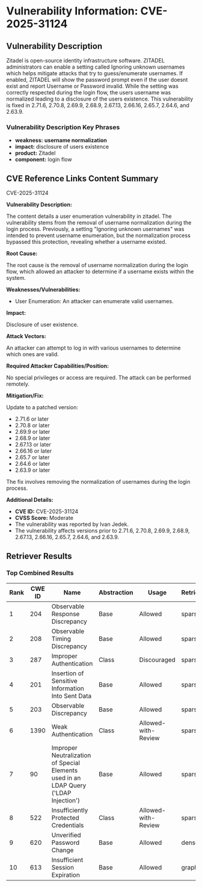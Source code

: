 # Vulnerability Information: CVE-2025-31124

## Vulnerability Description
Zitadel is open-source identity infrastructure software. ZITADEL administrators can enable a setting called Ignoring unknown usernames which helps mitigate attacks that try to guess/enumerate usernames. If enabled, ZITADEL will show the password prompt even if the user doesnt exist and report Username or Password invalid. While the setting was correctly respected during the login flow, the users username was normalized leading to a disclosure of the users existence. This vulnerability is fixed in 2.71.6, 2.70.8, 2.69.9, 2.68.9, 2.67.13, 2.66.16, 2.65.7, 2.64.6, and 2.63.9.

### Vulnerability Description Key Phrases
- **weakness:** **username normalization**
- **impact:** disclosure of users existence
- **product:** Zitadel
- **component:** login flow

## CVE Reference Links Content Summary
CVE-2025-31124

**Vulnerability Description:**

The content details a user enumeration vulnerability in zitadel. The vulnerability stems from the removal of username normalization during the login process. Previously, a setting "Ignoring unknown usernames" was intended to prevent username enumeration, but the normalization process bypassed this protection, revealing whether a username existed.

**Root Cause:**

The root cause is the removal of username normalization during the login flow, which allowed an attacker to determine if a username exists within the system.

**Weaknesses/Vulnerabilities:**

*   User Enumeration: An attacker can enumerate valid usernames.

**Impact:**

Disclosure of user existence.

**Attack Vectors:**

An attacker can attempt to log in with various usernames to determine which ones are valid.

**Required Attacker Capabilities/Position:**

No special privileges or access are required. The attack can be performed remotely.

**Mitigation/Fix:**

Update to a patched version:

*   2.71.6 or later
*   2.70.8 or later
*   2.69.9 or later
*   2.68.9 or later
*   2.67.13 or later
*   2.66.16 or later
*   2.65.7 or later
*   2.64.6 or later
*   2.63.9 or later

The fix involves removing the normalization of usernames during the login process.

**Additional Details:**

*   **CVE ID:** CVE-2025-31124
*   **CVSS Score:** Moderate
*   The vulnerability was reported by Ivan Jedek.
*   The vulnerability affects versions prior to 2.71.6, 2.70.8, 2.69.9, 2.68.9, 2.67.13, 2.66.16, 2.65.7, 2.64.6, and 2.63.9.

## Retriever Results

### Top Combined Results

| Rank | CWE ID | Name | Abstraction | Usage  | Retrievers | Individual Scores |
|------|--------|------|-------------|-------|------------|-------------------|
| 1 | 204 | Observable Response Discrepancy | Base | Allowed | sparse | 0.510 |
| 2 | 208 | Observable Timing Discrepancy | Base | Allowed | sparse | 0.474 |
| 3 | 287 | Improper Authentication | Class | Discouraged | sparse | 0.453 |
| 4 | 201 | Insertion of Sensitive Information Into Sent Data | Base | Allowed | sparse | 0.445 |
| 5 | 203 | Observable Discrepancy | Base | Allowed | sparse | 0.440 |
| 6 | 1390 | Weak Authentication | Class | Allowed-with-Review | sparse | 0.431 |
| 7 | 90 | Improper Neutralization of Special Elements used in an LDAP Query ('LDAP Injection') | Base | Allowed | sparse | 0.431 |
| 8 | 522 | Insufficiently Protected Credentials | Class | Allowed-with-Review | sparse | 0.428 |
| 9 | 620 | Unverified Password Change | Base | Allowed | dense | 0.463 |
| 10 | 613 | Insufficient Session Expiration | Base | Allowed | graph | 0.002 |

